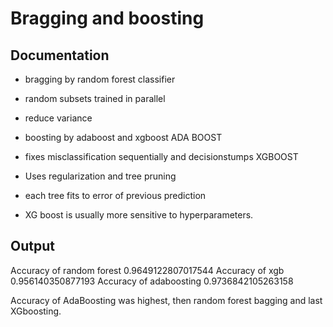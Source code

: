 # Bragging and boosting

## Documentation

- bragging by random forest classifier  
- random subsets trained in parallel
- reduce variance

- boosting by adaboost and xgboost
ADA BOOST
- fixes misclassification sequentially and decisionstumps
XGBOOST
- Uses regularization and tree pruning
- each tree fits to error of previous prediction
- XG boost is usually more sensitive to hyperparameters.

## Output

Accuracy of random forest 0.9649122807017544
Accuracy of xgb 0.956140350877193
Accuracy of adaboosting 0.9736842105263158

Accuracy of AdaBoosting was highest, then random forest bagging and last XGboosting.
